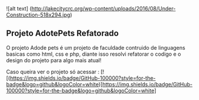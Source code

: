 ![alt text] (http://lakecitycrc.org/wp-content/uploads/2016/08/Under-Construction-518x294.jpg)

## Projeto AdotePets Refatorado
O projeto Adode pets é um projeto de faculdade contruido de linguagens basicas como html, css e php, diante isso resolvi refatorar o codigo e o design do projeto para algo mais atual!

Caso queira ver o projeto só acessar :
[![(https://img.shields.io/badge/GitHub-100000?style=for-the-badge&logo=github&logoColor=white)]https://img.shields.io/badge/GitHub-100000?style=for-the-badge&logo=github&logoColor=white]
